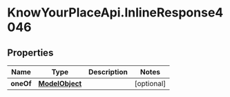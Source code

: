# KnowYourPlaceApi.InlineResponse4046

## Properties
Name | Type | Description | Notes
------------ | ------------- | ------------- | -------------
**oneOf** | [**ModelObject**](ModelObject.md) |  | [optional] 
